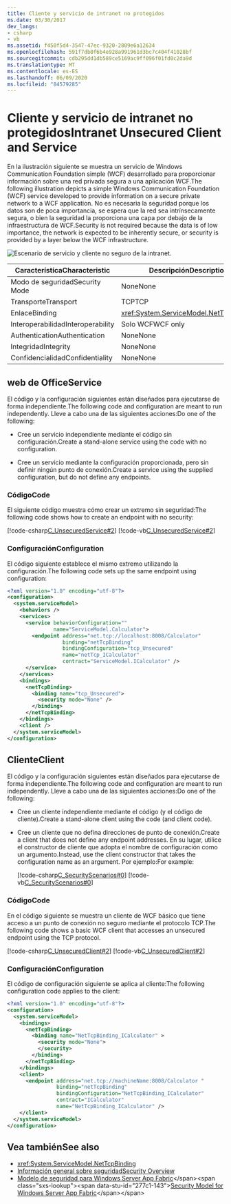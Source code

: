 ```yaml
---
title: Cliente y servicio de intranet no protegidos
ms.date: 03/30/2017
dev_langs:
- csharp
- vb
ms.assetid: f450f5d4-3547-47ec-9320-2809e6a12634
ms.openlocfilehash: 591f7db0f6b4e928a991961d3bc7c404f41028bf
ms.sourcegitcommit: cdb295dd1db589ce5169ac9ff096f01fd0c2da9d
ms.translationtype: MT
ms.contentlocale: es-ES
ms.lasthandoff: 06/09/2020
ms.locfileid: "84579285"
---
```

# <a name="intranet-unsecured-client-and-service"></a><span data-ttu-id="277c1-102">Cliente y servicio de intranet no protegidos</span><span class="sxs-lookup"><span data-stu-id="277c1-102">Intranet Unsecured Client and Service</span></span>
<span data-ttu-id="277c1-103">En la ilustración siguiente se muestra un servicio de Windows Communication Foundation simple (WCF) desarrollado para proporcionar información sobre una red privada segura a una aplicación WCF.</span><span class="sxs-lookup"><span data-stu-id="277c1-103">The following illustration depicts a simple Windows Communication Foundation (WCF) service developed to provide information on a secure private network to a WCF application.</span></span> <span data-ttu-id="277c1-104">No es necesaria la seguridad porque los datos son de poca importancia, se espera que la red sea intrínsecamente segura, o bien la seguridad la proporciona una capa por debajo de la infraestructura de WCF.</span><span class="sxs-lookup"><span data-stu-id="277c1-104">Security is not required because the data is of low importance, the network is expected to be inherently secure, or security is provided by a layer below the WCF infrastructure.</span></span>  
  
 ![Escenario de servicio y cliente no seguro de la intranet.](./media/intranet-unsecured-client-and-service/unsecured-web-client-service.gif)  
  
|<span data-ttu-id="277c1-106">Característica</span><span class="sxs-lookup"><span data-stu-id="277c1-106">Characteristic</span></span>|<span data-ttu-id="277c1-107">Descripción</span><span class="sxs-lookup"><span data-stu-id="277c1-107">Description</span></span>|  
|--------------------|-----------------|  
|<span data-ttu-id="277c1-108">Modo de seguridad</span><span class="sxs-lookup"><span data-stu-id="277c1-108">Security Mode</span></span>|<span data-ttu-id="277c1-109">None</span><span class="sxs-lookup"><span data-stu-id="277c1-109">None</span></span>|  
|<span data-ttu-id="277c1-110">Transporte</span><span class="sxs-lookup"><span data-stu-id="277c1-110">Transport</span></span>|<span data-ttu-id="277c1-111">TCP</span><span class="sxs-lookup"><span data-stu-id="277c1-111">TCP</span></span>|  
|<span data-ttu-id="277c1-112">Enlace</span><span class="sxs-lookup"><span data-stu-id="277c1-112">Binding</span></span>|<xref:System.ServiceModel.NetTcpBinding>|  
|<span data-ttu-id="277c1-113">Interoperabilidad</span><span class="sxs-lookup"><span data-stu-id="277c1-113">Interoperability</span></span>|<span data-ttu-id="277c1-114">Solo WCF</span><span class="sxs-lookup"><span data-stu-id="277c1-114">WCF only</span></span>|  
|<span data-ttu-id="277c1-115">Authentication</span><span class="sxs-lookup"><span data-stu-id="277c1-115">Authentication</span></span>|<span data-ttu-id="277c1-116">None</span><span class="sxs-lookup"><span data-stu-id="277c1-116">None</span></span>|  
|<span data-ttu-id="277c1-117">Integridad</span><span class="sxs-lookup"><span data-stu-id="277c1-117">Integrity</span></span>|<span data-ttu-id="277c1-118">None</span><span class="sxs-lookup"><span data-stu-id="277c1-118">None</span></span>|  
|<span data-ttu-id="277c1-119">Confidencialidad</span><span class="sxs-lookup"><span data-stu-id="277c1-119">Confidentiality</span></span>|<span data-ttu-id="277c1-120">None</span><span class="sxs-lookup"><span data-stu-id="277c1-120">None</span></span>|  
  
## <a name="service"></a><span data-ttu-id="277c1-121">web de Office</span><span class="sxs-lookup"><span data-stu-id="277c1-121">Service</span></span>  
 <span data-ttu-id="277c1-122">El código y la configuración siguientes están diseñados para ejecutarse de forma independiente.</span><span class="sxs-lookup"><span data-stu-id="277c1-122">The following code and configuration are meant to run independently.</span></span> <span data-ttu-id="277c1-123">Lleve a cabo una de las siguientes acciones:</span><span class="sxs-lookup"><span data-stu-id="277c1-123">Do one of the following:</span></span>  
  
- <span data-ttu-id="277c1-124">Cree un servicio independiente mediante el código sin configuración.</span><span class="sxs-lookup"><span data-stu-id="277c1-124">Create a stand-alone service using the code with no configuration.</span></span>  
  
- <span data-ttu-id="277c1-125">Cree un servicio mediante la configuración proporcionada, pero sin definir ningún punto de conexión.</span><span class="sxs-lookup"><span data-stu-id="277c1-125">Create a service using the supplied configuration, but do not define any endpoints.</span></span>  
  
### <a name="code"></a><span data-ttu-id="277c1-126">Código</span><span class="sxs-lookup"><span data-stu-id="277c1-126">Code</span></span>  
 <span data-ttu-id="277c1-127">El siguiente código muestra cómo crear un extremo sin seguridad:</span><span class="sxs-lookup"><span data-stu-id="277c1-127">The following code shows how to create an endpoint with no security:</span></span>  
  
 [!code-csharp[C_UnsecuredService#2](../../../../samples/snippets/csharp/VS_Snippets_CFX/c_unsecuredservice/cs/source.cs#2)]
 [!code-vb[C_UnsecuredService#2](../../../../samples/snippets/visualbasic/VS_Snippets_CFX/c_unsecuredservice/vb/source.vb#2)]  
  
### <a name="configuration"></a><span data-ttu-id="277c1-128">Configuración</span><span class="sxs-lookup"><span data-stu-id="277c1-128">Configuration</span></span>  
 <span data-ttu-id="277c1-129">El código siguiente establece el mismo extremo utilizando la configuración.</span><span class="sxs-lookup"><span data-stu-id="277c1-129">The following code sets up the same endpoint using configuration:</span></span>  
  
```xml  
<?xml version="1.0" encoding="utf-8"?>  
<configuration>  
  <system.serviceModel>  
    <behaviors />  
    <services>  
      <service behaviorConfiguration=""
               name="ServiceModel.Calculator">  
        <endpoint address="net.tcp://localhost:8008/Calculator"
                  binding="netTcpBinding"  
                  bindingConfiguration="tcp_Unsecured"
                  name="netTcp_ICalculator"  
                  contract="ServiceModel.ICalculator" />  
      </service>  
    </services>  
    <bindings>  
      <netTcpBinding>  
        <binding name="tcp_Unsecured">  
          <security mode="None" />  
        </binding>  
      </netTcpBinding>  
    </bindings>  
    <client />  
  </system.serviceModel>  
</configuration>  
```  
  
## <a name="client"></a><span data-ttu-id="277c1-130">Cliente</span><span class="sxs-lookup"><span data-stu-id="277c1-130">Client</span></span>  
 <span data-ttu-id="277c1-131">El código y la configuración siguientes están diseñados para ejecutarse de forma independiente.</span><span class="sxs-lookup"><span data-stu-id="277c1-131">The following code and configuration are meant to run independently.</span></span> <span data-ttu-id="277c1-132">Lleve a cabo una de las siguientes acciones:</span><span class="sxs-lookup"><span data-stu-id="277c1-132">Do one of the following:</span></span>  
  
- <span data-ttu-id="277c1-133">Cree un cliente independiente mediante el código (y el código de cliente).</span><span class="sxs-lookup"><span data-stu-id="277c1-133">Create a stand-alone client using the code (and client code).</span></span>  
  
- <span data-ttu-id="277c1-134">Cree un cliente que no defina direcciones de punto de conexión.</span><span class="sxs-lookup"><span data-stu-id="277c1-134">Create a client that does not define any endpoint addresses.</span></span> <span data-ttu-id="277c1-135">En su lugar, utilice el constructor de cliente que adopta el nombre de configuración como un argumento.</span><span class="sxs-lookup"><span data-stu-id="277c1-135">Instead, use the client constructor that takes the configuration name as an argument.</span></span> <span data-ttu-id="277c1-136">Por ejemplo:</span><span class="sxs-lookup"><span data-stu-id="277c1-136">For example:</span></span>  
  
     [!code-csharp[C_SecurityScenarios#0](../../../../samples/snippets/csharp/VS_Snippets_CFX/c_securityscenarios/cs/source.cs#0)]
     [!code-vb[C_SecurityScenarios#0](../../../../samples/snippets/visualbasic/VS_Snippets_CFX/c_securityscenarios/vb/source.vb#0)]  
  
### <a name="code"></a><span data-ttu-id="277c1-137">Código</span><span class="sxs-lookup"><span data-stu-id="277c1-137">Code</span></span>  
 <span data-ttu-id="277c1-138">En el código siguiente se muestra un cliente de WCF básico que tiene acceso a un punto de conexión no seguro mediante el protocolo TCP.</span><span class="sxs-lookup"><span data-stu-id="277c1-138">The following code shows a basic WCF client that accesses an unsecured endpoint using the TCP protocol.</span></span>  
  
 [!code-csharp[C_UnsecuredClient#2](../../../../samples/snippets/csharp/VS_Snippets_CFX/c_unsecuredclient/cs/source.cs#2)]
 [!code-vb[C_UnsecuredClient#2](../../../../samples/snippets/visualbasic/VS_Snippets_CFX/c_unsecuredclient/vb/source.vb#2)]  
  
### <a name="configuration"></a><span data-ttu-id="277c1-139">Configuración</span><span class="sxs-lookup"><span data-stu-id="277c1-139">Configuration</span></span>  
 <span data-ttu-id="277c1-140">El código de configuración siguiente se aplica al cliente:</span><span class="sxs-lookup"><span data-stu-id="277c1-140">The following configuration code applies to the client:</span></span>  
  
```xml  
<?xml version="1.0" encoding="utf-8"?>  
<configuration>  
  <system.serviceModel>  
    <bindings>  
      <netTcpBinding>  
        <binding name="NetTcpBinding_ICalculator" >  
          <security mode="None">  
          </security>  
        </binding>  
      </netTcpBinding>  
    </bindings>  
    <client>  
      <endpoint address="net.tcp://machineName:8008/Calculator "  
                binding="netTcpBinding"
                bindingConfiguration="NetTcpBinding_ICalculator"  
                contract="ICalculator"
                name="NetTcpBinding_ICalculator" />  
    </client>  
  </system.serviceModel>  
</configuration>  
```  
  
## <a name="see-also"></a><span data-ttu-id="277c1-141">Vea también</span><span class="sxs-lookup"><span data-stu-id="277c1-141">See also</span></span>

- <xref:System.ServiceModel.NetTcpBinding>
- [<span data-ttu-id="277c1-142">Información general sobre seguridad</span><span class="sxs-lookup"><span data-stu-id="277c1-142">Security Overview</span></span>](security-overview.md)
- <span data-ttu-id="277c1-143">[Modelo de seguridad para Windows Server App Fabric](https://docs.microsoft.com/previous-versions/appfabric/ee677202(v=azure.10))</span><span class="sxs-lookup"><span data-stu-id="277c1-143">[Security Model for Windows Server App Fabric](https://docs.microsoft.com/previous-versions/appfabric/ee677202(v=azure.10))</span></span>
